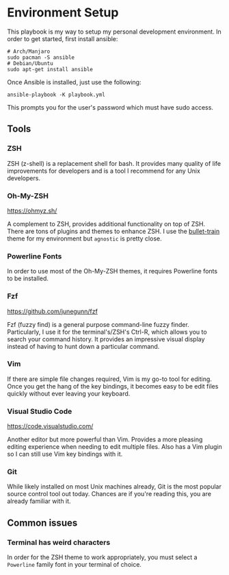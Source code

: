 # Environment Setup

This playbook is my way to setup my personal development environment. In order to get started, first install ansible:

```shell
# Arch/Manjaro
sudo pacman -S ansible
# Debian/Ubuntu
sudo apt-get install ansible
```

Once Ansible is installed, just use the following:

```shell
ansible-playbook -K playbook.yml
```

This prompts you for the user's password which must have sudo access.

## Tools

### ZSH

ZSH (z-shell) is a replacement shell for bash. It provides many quality of life improvements for developers and is a tool I recommend for any Unix developers.

### Oh-My-ZSH

https://ohmyz.sh/

A complement to ZSH, provides additional functionality on top of ZSH. There are tons of plugins and themes to enhance ZSH. I use the [bullet-train](https://github.com/caiogondim/bullet-train.zsh) theme for my environment but `agnostic` is pretty close.

### Powerline Fonts

In order to use most of the Oh-My-ZSH themes, it requires Powerline fonts to be installed.

### Fzf

https://github.com/junegunn/fzf

Fzf (fuzzy find) is a general purpose command-line fuzzy finder. Particularly, I use it for the terminal's/ZSH's Ctrl-R, which allows you to search your command history. It provides an impressive visual display instead of having to hunt down a particular command.

### Vim

If there are simple file changes required, Vim is my go-to tool for editing. Once you get the hang of the key bindings, it becomes easy to be edit files quickly without ever leaving your keyboard.


### Visual Studio Code

https://code.visualstudio.com/

Another editor but more powerful than Vim. Provides a more pleasing editing experience when needing to edit multiple files. Also has a Vim plugin so I can still use Vim key bindings with it.

### Git

While likely installed on most Unix machines already, Git is the most popular source control tool out today. Chances are if you're reading this, you are already familiar with it.

## Common issues

### Terminal has weird characters

In order for the ZSH theme to work appropriately, you must select a `Powerline` family font in your terminal of choice.
